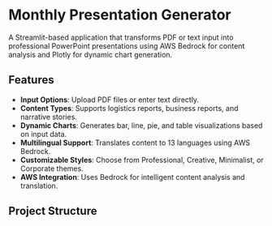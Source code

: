 # Monthly Presentation Generator

A Streamlit-based application that transforms PDF or text input into professional PowerPoint presentations using AWS Bedrock for content analysis and Plotly for dynamic chart generation.

## Features
- **Input Options**: Upload PDF files or enter text directly.
- **Content Types**: Supports logistics reports, business reports, and narrative stories.
- **Dynamic Charts**: Generates bar, line, pie, and table visualizations based on input data.
- **Multilingual Support**: Translates content to 13 languages using AWS Bedrock.
- **Customizable Styles**: Choose from Professional, Creative, Minimalist, or Corporate themes.
- **AWS Integration**: Uses Bedrock for intelligent content analysis and translation.

## Project Structure